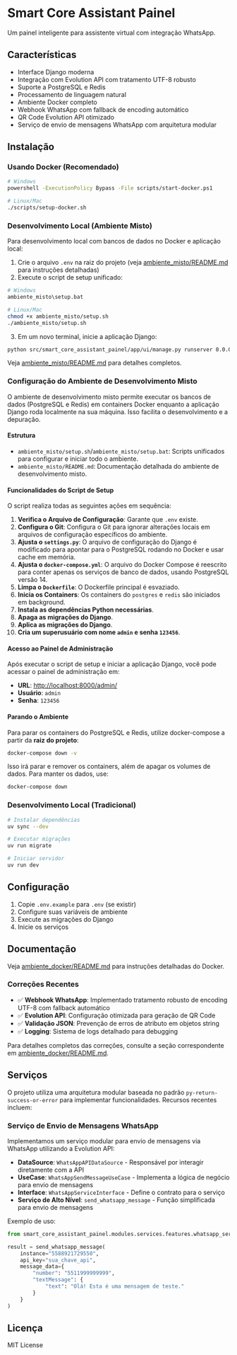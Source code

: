 # Smart Core Assistant Painel

Um painel inteligente para assistente virtual com integração WhatsApp.

## Características

- Interface Django moderna
- Integração com Evolution API com tratamento UTF-8 robusto
- Suporte a PostgreSQL e Redis
- Processamento de linguagem natural
- Ambiente Docker completo
- Webhook WhatsApp com fallback de encoding automático
- QR Code Evolution API otimizado
- Serviço de envio de mensagens WhatsApp com arquitetura modular

## Instalação

### Usando Docker (Recomendado)

```bash
# Windows
powershell -ExecutionPolicy Bypass -File scripts/start-docker.ps1

# Linux/Mac
./scripts/setup-docker.sh
```

### Desenvolvimento Local (Ambiente Misto)

Para desenvolvimento local com bancos de dados no Docker e aplicação local:

1. Crie o arquivo `.env` na raiz do projeto (veja [ambiente_misto/README.md](ambiente_misto/README.md) para instruções detalhadas)
2. Execute o script de setup unificado:

```bash
# Windows
ambiente_misto\setup.bat

# Linux/Mac
chmod +x ambiente_misto/setup.sh
./ambiente_misto/setup.sh
```

3. Em um novo terminal, inicie a aplicação Django:

```bash
python src/smart_core_assistant_painel/app/ui/manage.py runserver 0.0.0.0:8000
```

Veja [ambiente_misto/README.md](ambiente_misto/README.md) para detalhes completos.

### Configuração do Ambiente de Desenvolvimento Misto

O ambiente de desenvolvimento misto permite executar os bancos de dados (PostgreSQL e Redis) em containers Docker enquanto a aplicação Django roda localmente na sua máquina. Isso facilita o desenvolvimento e a depuração.

#### Estrutura

- `ambiente_misto/setup.sh`/`ambiente_misto/setup.bat`: Scripts unificados para configurar e iniciar todo o ambiente.
- `ambiente_misto/README.md`: Documentação detalhada do ambiente de desenvolvimento misto.

#### Funcionalidades do Script de Setup

O script realiza todas as seguintes ações em sequência:

1.  **Verifica o Arquivo de Configuração**: Garante que `.env` existe.
2.  **Configura o Git**: Configura o Git para ignorar alterações locais em arquivos de configuração específicos do ambiente.
3.  **Ajusta o `settings.py`**: O arquivo de configuração do Django é modificado para apontar para o PostgreSQL rodando no Docker e usar cache em memória.
4.  **Ajusta o `docker-compose.yml`**: O arquivo do Docker Compose é reescrito para conter apenas os serviços de banco de dados, usando PostgreSQL versão 14.
5.  **Limpa o `Dockerfile`**: O Dockerfile principal é esvaziado.
6.  **Inicia os Containers**: Os containers do `postgres` e `redis` são iniciados em background.
7.  **Instala as dependências Python necessárias**.
8.  **Apaga as migrações do Django**.
9.  **Aplica as migrações do Django**.
10. **Cria um superusuário com nome `admin` e senha `123456`**.

#### Acesso ao Painel de Administração

Após executar o script de setup e iniciar a aplicação Django, você pode acessar o painel de administração em:

- **URL**: [http://localhost:8000/admin/](http://localhost:8000/admin/)
- **Usuário**: `admin`
- **Senha**: `123456`

#### Parando o Ambiente

Para parar os containers do PostgreSQL e Redis, utilize docker-compose a partir da **raiz do projeto**:

```bash
docker-compose down -v
```

Isso irá parar e remover os containers, além de apagar os volumes de dados. Para manter os dados, use:

```bash
docker-compose down
```

### Desenvolvimento Local (Tradicional)

```bash
# Instalar dependências
uv sync --dev

# Executar migrações
uv run migrate

# Iniciar servidor
uv run dev
```

## Configuração

1. Copie `.env.example` para `.env` (se existir)
2. Configure suas variáveis de ambiente
3. Execute as migrações do Django
4. Inicie os serviços

## Documentação

Veja [ambiente_docker/README.md](ambiente_docker/README.md) para instruções detalhadas do Docker.

### Correções Recentes

- ✅ **Webhook WhatsApp**: Implementado tratamento robusto de encoding UTF-8 com fallback automático
- ✅ **Evolution API**: Configuração otimizada para geração de QR Code
- ✅ **Validação JSON**: Prevenção de erros de atributo em objetos string
- ✅ **Logging**: Sistema de logs detalhado para debugging

Para detalhes completos das correções, consulte a seção correspondente em [ambiente_docker/README.md](ambiente_docker/README.md).

## Serviços

O projeto utiliza uma arquitetura modular baseada no padrão `py-return-success-or-error` para implementar funcionalidades. Recursos recentes incluem:

### Serviço de Envio de Mensagens WhatsApp

Implementamos um serviço modular para envio de mensagens via WhatsApp utilizando a Evolution API:

- **DataSource**: `WhatsAppAPIDataSource` - Responsável por interagir diretamente com a API
- **UseCase**: `WhatsAppSendMessageUseCase` - Implementa a lógica de negócio para envio de mensagens
- **Interface**: `WhatsAppServiceInterface` - Define o contrato para o serviço
- **Serviço de Alto Nível**: `send_whatsapp_message` - Função simplificada para envio de mensagens

Exemplo de uso:
```python
from smart_core_assistant_painel.modules.services.features.whatsapp_services.send_message_service import send_whatsapp_message

result = send_whatsapp_message(
    instance="5588921729550",
    api_key="sua_chave_api",
    message_data={
        "number": "5511999999999",
        "textMessage": {
            "text": "Olá! Esta é uma mensagem de teste."
        }
    }
)
```

## Licença

MIT License